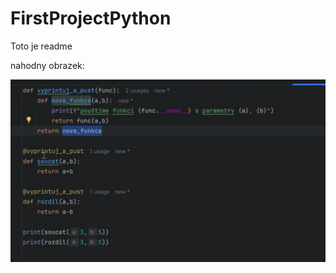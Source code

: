 # FirstProjectPython

Toto je readme

nahodny obrazek:


![Snímek obrazovky](snimek_obrazovky.png) 

